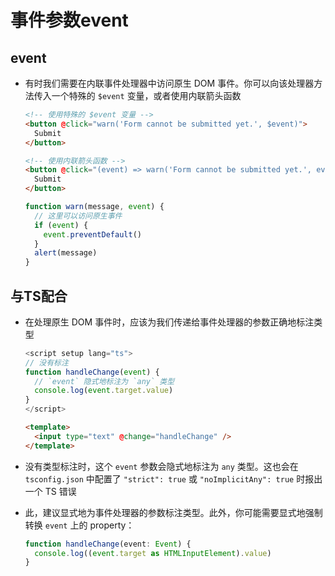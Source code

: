 # 事件参数event

## event

  - 有时我们需要在内联事件处理器中访问原生 DOM 事件。你可以向该处理器方法传入一个特殊的 `$event` 变量，或者使用内联箭头函数

    ```html
    <!-- 使用特殊的 $event 变量 -->
    <button @click="warn('Form cannot be submitted yet.', $event)">
      Submit
    </button>

    <!-- 使用内联箭头函数 -->
    <button @click="(event) => warn('Form cannot be submitted yet.', event)">
      Submit
    </button>
    ```

    ```javascript
    function warn(message, event) {
      // 这里可以访问原生事件
      if (event) {
        event.preventDefault()
      }
      alert(message)
    }
    ```

## 与TS配合

  - 在处理原生 DOM 事件时，应该为我们传递给事件处理器的参数正确地标注类型

    ```typescript
    <script setup lang="ts">
    // 没有标注
    function handleChange(event) {
      // `event` 隐式地标注为 `any` 类型
      console.log(event.target.value)
    }
    </script>

    ```

    ```html
    <template>
      <input type="text" @change="handleChange" />
    </template>
    ```

<!---->

  - 没有类型标注时，这个 `event` 参数会隐式地标注为 `any` 类型。这也会在 `tsconfig.json` 中配置了 `"strict": true` 或 `"noImplicitAny": true` 时报出一个 TS 错误

  - 此，建议显式地为事件处理器的参数标注类型。此外，你可能需要显式地强制转换 `event` 上的 property：

    ```typescript
    function handleChange(event: Event) {
      console.log((event.target as HTMLInputElement).value)
    }
    ```
